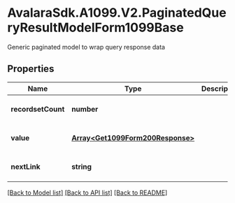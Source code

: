 # AvalaraSdk.A1099.V2.PaginatedQueryResultModelForm1099Base
Generic paginated model to wrap query response data

## Properties

Name | Type | Description | Notes
------------ | ------------- | ------------- | -------------
**recordsetCount** | **number** |  | [optional] [default to undefined]
**value** | [**Array&lt;Get1099Form200Response&gt;**](Get1099Form200Response.md) |  | [optional] [default to undefined]
**nextLink** | **string** |  | [optional] [default to undefined]

[[Back to Model list]](../../../README.md#documentation-for-models) [[Back to API list]](../../../README.md#documentation-for-api-endpoints) [[Back to README]](../../../README.md)

